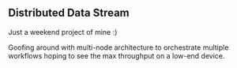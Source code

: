 ## Distributed Data Stream

Just a weekend project of mine :)

Goofing around with multi-node architecture to orchestrate multiple workflows hoping to see the max throughput on a low-end device.
